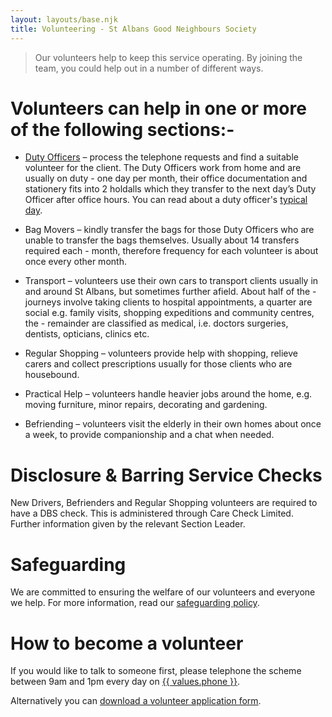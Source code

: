 ```yaml
---
layout: layouts/base.njk
title: Volunteering - St Albans Good Neighbours Society
---
```

> Our volunteers help to keep this service operating. By joining the team, you could help out in a number of different ways.

# Volunteers can help in one or more of the following sections:-

* [Duty Officers](/a-duty-officers-day) – process the telephone requests and find a suitable volunteer for the client.  The Duty Officers work from home and are usually on duty - one day per month, their office documentation and stationery fits into 2 holdalls which they transfer to the next day’s Duty Officer after office hours.
You can read about a duty officer's [typical day](/a-duty-officers-day).

* Bag Movers – kindly transfer the bags for those Duty Officers who are unable to transfer the bags themselves.  Usually about 14 transfers required each - month, therefore frequency for each volunteer is about once every other month.
* Transport – volunteers use their own cars to transport clients usually in and around St Albans, but sometimes further afield.  About half of the - journeys involve taking clients to hospital appointments, a quarter are social e.g. family visits, shopping expeditions and community centres, the - remainder are classified as medical, i.e. doctors surgeries, dentists, opticians, clinics etc.
* Regular Shopping – volunteers provide help with shopping, relieve carers and collect prescriptions usually for those clients who are housebound.
* Practical Help – volunteers handle heavier jobs around the home, e.g. moving furniture, minor repairs, decorating and gardening.
* Befriending – volunteers visit the elderly in their own homes about once a week, to provide companionship and a chat when needed.

# Disclosure & Barring Service Checks

New Drivers, Befrienders and Regular Shopping volunteers are required to have a DBS check. This is administered through Care Check Limited.  Further information given by the relevant Section Leader.


# Safeguarding

We are committed to ensuring the welfare of our volunteers and everyone we help. For more information, read our [safeguarding policy](/assets/SAGNS-Safeguarding-Policy.docx).



# How to become a volunteer

If you would like to talk to someone first, please telephone the scheme between 9am and 1pm every day on
<a href="tel:{{ values.phone }}">{{ values.phone }}</a>.

Alternatively you can [download a volunteer application form](/assets/volunteer-application-form-January-2019.doc).
